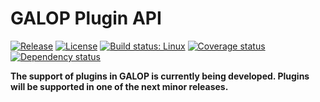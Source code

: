 # GALOP Plugin API

[![Release](https://img.shields.io/github/release/galop-proxy/plugin-api.svg)](https://github.com/galop-proxy/plugin-api/releases)
[![License](https://img.shields.io/github/license/galop-proxy/plugin-api.svg)](https://github.com/galop-proxy/plugin-api/blob/master/LICENSE)
[![Build status: Linux](https://travis-ci.org/galop-proxy/plugin-api.svg?branch=master)](https://travis-ci.org/galop-proxy/plugin-api)
[![Coverage status](https://coveralls.io/repos/github/galop-proxy/plugin-api/badge.svg?branch=master)](https://coveralls.io/github/galop-proxy/plugin-api?branch=master)
[![Dependency status](https://www.versioneye.com/user/projects/5964fca2368b0800517b683c/badge.svg)](https://www.versioneye.com/user/projects/5964fca2368b0800517b683c)

**The support of plugins in GALOP is currently being developed.
Plugins will be supported in one of the next minor releases.**
